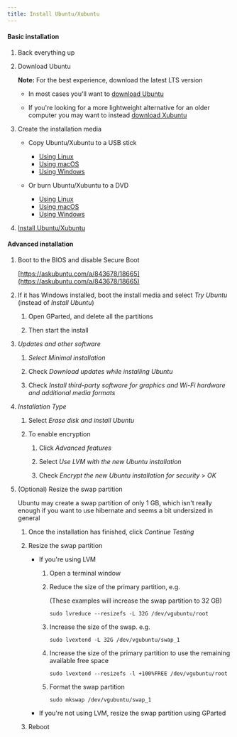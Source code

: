 ```yaml
---
title: Install Ubuntu/Xubuntu
---
```


#### Basic installation

1. Back everything up

1. Download Ubuntu

   **Note:** For the best experience, download the latest LTS version

   - In most cases you'll want to [download Ubuntu](http://www.ubuntu.com/download/desktop)

   - If you're looking for a more lightweight alternative for an older computer you may want to instead [download Xubuntu](http://xubuntu.org/getxubuntu/)

1. Create the installation media

   - Copy Ubuntu/Xubuntu to a USB stick

     - [Using Linux](http://www.ubuntu.com/download/desktop/create-a-usb-stick-on-ubuntu)
     - [Using macOS](http://www.ubuntu.com/download/desktop/create-a-usb-stick-on-mac-osx)
     - [Using Windows](http://www.ubuntu.com/download/desktop/create-a-usb-stick-on-windows)

   - Or burn Ubuntu/Xubuntu to a DVD
     - [Using Linux](http://www.ubuntu.com/download/desktop/burn-a-dvd-on-ubuntu)
     - [Using macOS](http://www.ubuntu.com/download/desktop/burn-a-dvd-on-mac-osx)
     - [Using Windows](http://www.ubuntu.com/download/desktop/burn-a-dvd-on-windows)

1. [Install Ubuntu/Xubuntu](http://www.ubuntu.com/download/desktop/install-ubuntu-desktop)

#### Advanced installation

1. Boot to the BIOS and disable Secure Boot

   [https://askubuntu.com/a/843678/18665](https://askubuntu.com/a/843678/18665)

1. If it has Windows installed, boot the install media and select _Try Ubuntu_ (instead of _Install Ubuntu_)

   1. Open GParted, and delete all the partitions

   1. Then start the install

1. _Updates and other software_

   1. _Select Minimal installation_

   1. Check _Download updates while installing Ubuntu_

   1. Check _Install third-party software for graphics and Wi-Fi hardware and additional media formats_

1. _Installation Type_

   1. Select _Erase disk and install Ubuntu_

   1. To enable encryption

      1. Click _Advanced features_

      1. Select _Use LVM with the new Ubuntu installation_

      1. Check _Encrypt the new Ubuntu installation for security_ > _OK_

1. (Optional) Resize the swap partition

   Ubuntu may create a swap partition of only 1 GB, which isn't really enough if you want to use hibernate and seems a bit undersized in general

   1. Once the installation has finished, click _Continue Testing_

   1. Resize the swap partition

      - If you're using LVM

        1. Open a terminal window

        1. Reduce the size of the primary partition, e.g.

           (These examples will increase the swap partition to 32 GB)

           ```
           sudo lvreduce --resizefs -L 32G /dev/vgubuntu/root
           ```

        1. Increase the size of the swap. e.g.

           ```
           sudo lvextend -L 32G /dev/vgubuntu/swap_1
           ```

        1. Increase the size of the primary partition to use the remaining available free space

           ```
           sudo lvextend --resizefs -l +100%FREE /dev/vgubuntu/root
           ```

        1. Format the swap partition

           ```
           sudo mkswap /dev/vgubuntu/swap_1
           ```

      - If you're not using LVM, resize the swap partition using GParted

   1. Reboot
